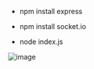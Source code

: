 
- npm install express

- npm install socket.io

- node index.js




![image](https://github.com/ReFo0/chatapp/assets/77904942/3d17925b-1d0b-44fe-84d2-4cc391499986)

